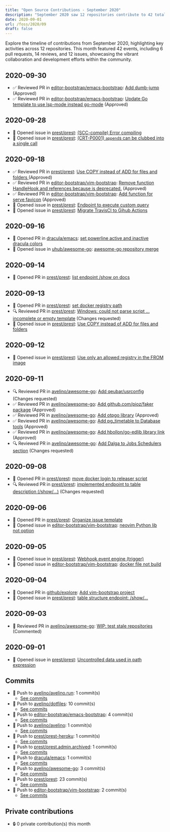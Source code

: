 ```yaml
---
title: "Open Source Contributions - September 2020"
description: "September 2020 saw 12 repositories contribute to 42 total events, including 6 new pull requests and 14 reviews, driving significant community engagement."
date: 2020-09-01
url: /foss/2020/09
draft: false
---
```


Explore the timeline of contributions from September 2020, highlighting key activities across 12 repositories. This month featured 42 events, including 6 pull requests, 14 reviews, and 12 issues, showcasing the vibrant collaboration and development efforts within the community.

## 2020-09-30

- ✅ Reviewed PR in [editor-bootstrap/emacs-bootstrap](https://github.com/editor-bootstrap/emacs-bootstrap): [Add dumb-jump](https://github.com/editor-bootstrap/emacs-bootstrap/pull/56#pullrequestreview-499832875) (Approved)
- ✅ Reviewed PR in [editor-bootstrap/emacs-bootstrap](https://github.com/editor-bootstrap/emacs-bootstrap): [Update Go template to use lsp-mode instead go-mode](https://github.com/editor-bootstrap/emacs-bootstrap/pull/55#pullrequestreview-499832571) (Approved)

## 2020-09-28

- 🐛 Opened issue in [prest/prest](https://github.com/prest/prest): [(SCC-compile) Error compiling](https://github.com/prest/prest/issues/444)
- 🐛 Opened issue in [prest/prest](https://github.com/prest/prest): [(CRT-P0001) `append`s can be clubbed into a single call](https://github.com/prest/prest/issues/443)

## 2020-09-18

- ✅ Reviewed PR in [prest/prest](https://github.com/prest/prest): [Use COPY instead of ADD for files and folders ](https://github.com/prest/prest/pull/437#pullrequestreview-491502784) (Approved)
- ✅ Reviewed PR in [editor-bootstrap/vim-bootstrap](https://github.com/editor-bootstrap/vim-bootstrap): [Remove function HandleHook and references because is deprecated.](https://github.com/editor-bootstrap/vim-bootstrap/pull/350#pullrequestreview-491075985) (Approved)
- ✅ Reviewed PR in [editor-bootstrap/vim-bootstrap](https://github.com/editor-bootstrap/vim-bootstrap): [Add function for serve favicon](https://github.com/editor-bootstrap/vim-bootstrap/pull/352#pullrequestreview-491075677) (Approved)
- 🐛 Opened issue in [prest/prest](https://github.com/prest/prest): [Endpoint to execute custom query](https://github.com/prest/prest/issues/439)
- 🐛 Opened issue in [prest/prest](https://github.com/prest/prest): [Migrate TravisCI to Gihub Actions](https://github.com/prest/prest/issues/438)

## 2020-09-16

- 🔀 Opened PR in [dracula/emacs](https://github.com/dracula/emacs): [set powerline active and inactive dracula colors](https://github.com/dracula/emacs/pull/72)
- 🐛 Opened issue in [uhub/awesome-go](https://github.com/uhub/awesome-go): [awesome-go repository merge](https://github.com/uhub/awesome-go/issues/46)

## 2020-09-14

- 🔀 Opened PR in [prest/prest](https://github.com/prest/prest): [list endpoint /show on docs](https://github.com/prest/prest/pull/434)

## 2020-09-13

- 🔀 Opened PR in [prest/prest](https://github.com/prest/prest): [set docker registry path](https://github.com/prest/prest/pull/432)
- 🔍 Reviewed PR in [prest/prest](https://github.com/prest/prest): [Windows: could not parse script ... incomplete or empty template](https://github.com/prest/prest/pull/405#pullrequestreview-487345353) (Changes requested)
- 🐛 Opened issue in [prest/prest](https://github.com/prest/prest): [Use COPY instead of ADD for files and folders](https://github.com/prest/prest/issues/433)

## 2020-09-12

- 🐛 Opened issue in [prest/prest](https://github.com/prest/prest): [Use only an allowed registry in the FROM image](https://github.com/prest/prest/issues/431)

## 2020-09-11

- 🔍 Reviewed PR in [avelino/awesome-go](https://github.com/avelino/awesome-go): [Add qeubar/usrconfig](https://github.com/avelino/awesome-go/pull/3229#pullrequestreview-486953923) (Changes requested)
- ✅ Reviewed PR in [avelino/awesome-go](https://github.com/avelino/awesome-go): [Add github.com/pioz/faker package](https://github.com/avelino/awesome-go/pull/3235#pullrequestreview-486949862) (Approved)
- ✅ Reviewed PR in [avelino/awesome-go](https://github.com/avelino/awesome-go): [Add otpgo library](https://github.com/avelino/awesome-go/pull/3236#pullrequestreview-486949057) (Approved)
- ✅ Reviewed PR in [avelino/awesome-go](https://github.com/avelino/awesome-go): [Add pg_timetable to Database tools](https://github.com/avelino/awesome-go/pull/3239#pullrequestreview-486946987) (Approved)
- ✅ Reviewed PR in [avelino/awesome-go](https://github.com/avelino/awesome-go): [Add hbollon/go-edlib library link](https://github.com/avelino/awesome-go/pull/3242#pullrequestreview-486945902) (Approved)
- 🔍 Reviewed PR in [avelino/awesome-go](https://github.com/avelino/awesome-go): [Add Dalga to Jobs Schedulers section](https://github.com/avelino/awesome-go/pull/3244#pullrequestreview-486944797) (Changes requested)

## 2020-09-08

- 🔀 Opened PR in [prest/prest](https://github.com/prest/prest): [move docker login to releaser script](https://github.com/prest/prest/pull/415)
- 🔍 Reviewed PR in [prest/prest](https://github.com/prest/prest): [implemented endpoint to table description (/show/...)](https://github.com/prest/prest/pull/414#pullrequestreview-484407546) (Changes requested)

## 2020-09-06

- 🔀 Opened PR in [prest/prest](https://github.com/prest/prest): [Organize issue template](https://github.com/prest/prest/pull/413)
- 🐛 Opened issue in [editor-bootstrap/vim-bootstrap](https://github.com/editor-bootstrap/vim-bootstrap): [neovim Python lib not option ](https://github.com/editor-bootstrap/vim-bootstrap/issues/343)

## 2020-09-05

- 🐛 Opened issue in [prest/prest](https://github.com/prest/prest): [Webhook event engine (trigger)](https://github.com/prest/prest/issues/411)
- 🐛 Opened issue in [editor-bootstrap/vim-bootstrap](https://github.com/editor-bootstrap/vim-bootstrap): [docker file not build](https://github.com/editor-bootstrap/vim-bootstrap/issues/341)

## 2020-09-04

- 🔀 Opened PR in [github/explore](https://github.com/github/explore): [Add vim-bootstrap project](https://github.com/github/explore/pull/1733)
- 🐛 Opened issue in [prest/prest](https://github.com/prest/prest): [table structure endpoint: /show/...](https://github.com/prest/prest/issues/410)

## 2020-09-03

- 💬 Reviewed PR in [avelino/awesome-go](https://github.com/avelino/awesome-go): [WIP: test stale repositories](https://github.com/avelino/awesome-go/pull/3210#pullrequestreview-481615307) (Commented)

## 2020-09-01

- 🐛 Opened issue in [prest/prest](https://github.com/prest/prest): [Uncontrolled data used in path expression](https://github.com/prest/prest/issues/407)

## Commits

- 🔨 Push to [avelino/avelino.run](https://github.com/avelino/avelino.run): 1 commit(s)
  - [See commits](https://github.com/avelino/avelino.run/commits?author=avelino&since=2020-09-01T00:00:00Z&until=2020-09-30T23:59:59Z)
- 🔨 Push to [avelino/dotfiles](https://github.com/avelino/dotfiles): 10 commit(s)
  - [See commits](https://github.com/avelino/dotfiles/commits?author=avelino&since=2020-09-01T00:00:00Z&until=2020-09-30T23:59:59Z)
- 🔨 Push to [editor-bootstrap/emacs-bootstrap](https://github.com/editor-bootstrap/emacs-bootstrap): 4 commit(s)
  - [See commits](https://github.com/editor-bootstrap/emacs-bootstrap/commits?author=avelino&since=2020-09-01T00:00:00Z&until=2020-09-30T23:59:59Z)
- 🔨 Push to [avelino/avelino](https://github.com/avelino/avelino): 1 commit(s)
  - [See commits](https://github.com/avelino/avelino/commits?author=avelino&since=2020-09-01T00:00:00Z&until=2020-09-30T23:59:59Z)
- 🔨 Push to [prest/prest-heroku](https://github.com/prest/prest-heroku): 1 commit(s)
  - [See commits](https://github.com/prest/prest-heroku/commits?author=avelino&since=2020-09-01T00:00:00Z&until=2020-09-30T23:59:59Z)
- 🔨 Push to [prest/prest.admin.archived](https://github.com/prest/prest.admin.archived): 1 commit(s)
  - [See commits](https://github.com/prest/prest.admin.archived/commits?author=avelino&since=2020-09-01T00:00:00Z&until=2020-09-30T23:59:59Z)
- 🔨 Push to [dracula/emacs](https://github.com/dracula/emacs): 1 commit(s)
  - [See commits](https://github.com/dracula/emacs/commits?author=avelino&since=2020-09-01T00:00:00Z&until=2020-09-30T23:59:59Z)
- 🔨 Push to [avelino/awesome-go](https://github.com/avelino/awesome-go): 3 commit(s)
  - [See commits](https://github.com/avelino/awesome-go/commits?author=avelino&since=2020-09-01T00:00:00Z&until=2020-09-30T23:59:59Z)
- 🔨 Push to [prest/prest](https://github.com/prest/prest): 23 commit(s)
  - [See commits](https://github.com/prest/prest/commits?author=avelino&since=2020-09-01T00:00:00Z&until=2020-09-30T23:59:59Z)
- 🔨 Push to [editor-bootstrap/vim-bootstrap](https://github.com/editor-bootstrap/vim-bootstrap): 2 commit(s)
  - [See commits](https://github.com/editor-bootstrap/vim-bootstrap/commits?author=avelino&since=2020-09-01T00:00:00Z&until=2020-09-30T23:59:59Z)

## Private contributions

- 🔒 0 private contribution(s) this month


